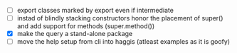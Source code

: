 - [ ] export classes marked by export even if intermediate
- [ ] instad of blindly stacking constructors honor the placement of super() and add support for methods (super.method())
- [x] make the query a stand-alone package
- [ ] move the help setup from cli into haggis (atleast examples as it is goofy)
